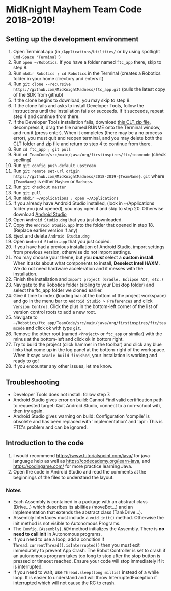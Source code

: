 # MidKnight Mayhem Team Code 2018-2019!

## Setting up the development environment
1. Open Terminal.app (in `/Applications/Utilities/` or by using spotlight `Cmd-Space 'Terminal'`)
2. Run `open ~/Robotics`. If you have a folder named `ftc_app` there, skip to step 8.
3. Run `mkdir Robotics ; cd Robotics` in the Terminal (creates a Robotics folder in your home directory and enters it)
4. Run `git clone --recursive https://github.com/MidKnightMadness/ftc_app.git` (pulls the latest copy of the SDK from github)
5. If the clone begins to download, you may skip to step 8.
6. If the clone fails and asks to install Developer Tools, follow the instructions until the installation fails or succeeds. If it succeeds, repeat step 4 and continue from there.
7. If the Developer Tools installation fails, download [this CLT.zip file](https://drive.google.com/file/d/1hbAylHCBn1czBi7pAyXGC19QpKIXGkVK/view?usp=sharing), decompress it, drag the file named RUNME onto the Terminal window, and run it (press enter). When it completes (there may be a no process error), you must quit and reopen terminal, and you may delete both the CLT folder and zip file and return to step 4 to continue from there.
8. Run `cd ftc_app ; git pull`
8. Run `cd TeamCode/src/main/java/org/firstinspires/ftc/teamcode` (check spelling)
9. Run `git config push.default upstream`
9. Run `git remote set-url origin https://github.com/MidKnightMadness/2018-2019-{TeamName}.git` where `{TeamName}` is either `Mayhem` or `Madness`.
9. Run `git checkout master`
10. Run `git pull`
11. Run `mkdir ~/Applications ; open ~/Applications`
11. If you already have Android Studio installed, (look in ~/Applications folder you just opened), you may open it and skip to step 20. Otherwise download [Android Studio](https://developer.android.com/studio/)
12. Open `Android Studio.dmg` that you just downloaded.
13. Copy the `Android Studio.app` into the folder  that opened in step 18. (Replace earlier version if any)
14. Eject and delete `Android Studio.dmg`
15. Open `Android Studio.app` that you just copied.
16. If you have had a previous installation of Android Studio, import settings from previous version, otherwise do not import settings.
17. You may choose your theme, but you ___must___ select a __custom install__. When it asks about what components to install, __Deselect Intel HAXM__. We do not need hardware acceleration and it messes with the installation.
18. Finish the installation and `Import project (Gradle, Eclipse ADT, etc.)`
19. Navigate to the Robotics folder (sibling to your Desktop folder) and select the ftc_app folder we cloned earlier.
20. Give it time to index (loading bar at the bottom of the project workspace) and go in the menu bar to `Android Studio > Preferences` and click `Version Control`. Click the plus in the bottom-left corner of the list of version control roots to add a new root.
21. Navigate to `~/Robotics/ftc_app/TeamCode/src/main/java/org/firstinspires/ftc/teamcode` and click ok with type `git`.
22. Remove the other root (named `<Project>` or `ftc_app` or similar) with the minus at the bottom-left and click ok in bottom right.
23. Try to build the project (click hammer in the toolbar) and click any blue links that come up in the log panel at the bottom-right of the workspace. When it says `Gradle build finished`, your installation is working and ready to go!
24. If you encounter any other issues, let me know.

## Troubleshooting
 - Developer Tools does not install: follow step 7.
 - Android Studio gives error on build: Cannot Find valid certification path to requested target: Quit Android Studio, connect to a non-school wifi, then try again.
 - Android Studio gives warning on build: Configuration 'compile' is obsolete and has been replaced with 'implementation' and 'api': This is FTC's problem and can be ignored.

## Introduction to the code
1. I would recommend https://www.tutorialspoint.com/java/ for java language help as well as https://codecademy.org/learn-java, and https://codingame.com/ for more practice learning Java.
2. Open the code in Android Studio and read the comments at the beginnings of the files to understand the layout.

### Notes
 - Each Assembly is contained in a package with an abstract class (Drive...) which describes its abilities (moveBot...) and an implementation that extends the abstract class (TankDrive...).
 - Assembly Interfaces must include a `void init()` method. Otherwise the init method is not visible to Autonomous Programs.
 - The `Config.{Assembly}.NEW` method initializes the Assembly. There is __no need to call init__ in Autonomous programs.
 - If you need to use a loop, add a condition if  `Thread.currentThread().isInterrupted()` then you must exit immediately to prevent App Crash. The Robot Controller is set to crash if an autonomous program takes too long to stop after the stop button is pressed or timeout reached. Ensure your code will stop immediately if it is interrupted.
 - If you need to wait, use `Thread.sleep(long millis)` instead of a while loop. It is easier to understand and will throw InterruptedException if interrupted which will not cause the RC to crash.
